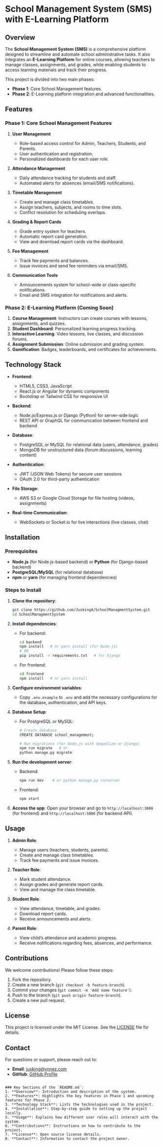 # School Management System (SMS) with E-Learning Platform

## Overview

The **School Management System (SMS)** is a comprehensive platform designed to streamline and automate school administrative tasks. It also integrates an **E-Learning Platform** for online courses, allowing teachers to manage classes, assignments, and grades, while enabling students to access learning materials and track their progress. 

This project is divided into two main phases:
- **Phase 1**: Core School Management features.
- **Phase 2**: E-Learning platform integration and advanced functionalities.

## Features

### **Phase 1: Core School Management Features**
1. **User Management**
   - Role-based access control for Admin, Teachers, Students, and Parents.
   - User authentication and registration.
   - Personalized dashboards for each user role.

2. **Attendance Management**
   - Daily attendance tracking for students and staff.
   - Automated alerts for absences (email/SMS notifications).

3. **Timetable Management**
   - Create and manage class timetables.
   - Assign teachers, subjects, and rooms to time slots.
   - Conflict resolution for scheduling overlaps.

4. **Grading & Report Cards**
   - Grade entry system for teachers.
   - Automatic report card generation.
   - View and download report cards via the dashboard.

5. **Fee Management**
   - Track fee payments and balances.
   - Issue invoices and send fee reminders via email/SMS.

6. **Communication Tools**
   - Announcements system for school-wide or class-specific notifications.
   - Email and SMS integration for notifications and alerts.

### **Phase 2: E-Learning Platform (Coming Soon)**
1. **Course Management**: Instructors can create courses with lessons, assignments, and quizzes.
2. **Student Dashboard**: Personalized learning progress tracking.
3. **Interactive Learning**: Video lessons, live classes, and discussion forums.
4. **Assignment Submission**: Online submission and grading system.
5. **Gamification**: Badges, leaderboards, and certificates for achievements.

## Technology Stack

- **Frontend**: 
  - HTML5, CSS3, JavaScript
  - React.js or Angular for dynamic components
  - Bootstrap or Tailwind CSS for responsive UI

- **Backend**:
  - Node.js/Express.js or Django (Python) for server-side logic
  - REST API or GraphQL for communication between frontend and backend

- **Database**:
  - PostgreSQL or MySQL for relational data (users, attendance, grades)
  - MongoDB for unstructured data (forum discussions, learning content)

- **Authentication**:
  - JWT (JSON Web Tokens) for secure user sessions
  - OAuth 2.0 for third-party authentication

- **File Storage**:
  - AWS S3 or Google Cloud Storage for file hosting (videos, assignments)

- **Real-time Communication**:
  - WebSockets or Socket.io for live interactions (live classes, chat)

## Installation

### Prerequisites
- **Node.js** (for Node.js-based backend) or **Python** (for Django-based backend)
- **PostgreSQL/MySQL** (for relational database)
- **npm** or **yarn** (for managing frontend dependencies)

### Steps to Install

1. **Clone the repository**:
   ```bash
   git clone https://github.com/JuskingA/SchoolManagmentSystem.git
   cd SchoolManagmentSystem
   ```

2. **Install dependencies**:
   - For backend:
     ```bash
     cd backend
     npm install   # or yarn install (for Node.js)
     # OR
     pip install -r requirements.txt   # for Django
     ```
   - For frontend:
     ```bash
     cd frontend
     npm install   # or yarn install
     ```

3. **Configure environment variables**:
   - Copy `.env.example` to `.env` and add the necessary configurations for the database, authentication, and API keys.

4. **Database Setup**:
   - For PostgreSQL or MySQL:
     ```bash
     # Create database
     CREATE DATABASE school_management;

     # Run migrations (for Node.js with Sequelize or Django)
     npm run migrate   # or
     python manage.py migrate
     ```

5. **Run the development server**:
   - Backend:
     ```bash
     npm run dev    # or python manage.py runserver
     ```
   - Frontend:
     ```bash
     npm start
     ```

6. **Access the app**:
   Open your browser and go to `http://localhost:3000` (for frontend) and `http://localhost:5000` (for backend API).

## Usage

1. **Admin Role**:
   - Manage users (teachers, students, parents).
   - Create and manage class timetables.
   - Track fee payments and issue invoices.

2. **Teacher Role**:
   - Mark student attendance.
   - Assign grades and generate report cards.
   - View and manage the class timetable.

3. **Student Role**:
   - View attendance, timetable, and grades.
   - Download report cards.
   - Receive announcements and alerts.

4. **Parent Role**:
   - View child’s attendance and academic progress.
   - Receive notifications regarding fees, absences, and performance.

## Contributions

We welcome contributions! Please follow these steps:

1. Fork the repository.
2. Create a new branch (`git checkout -b feature-branch`).
3. Commit your changes (`git commit -m 'Add some feature'`).
4. Push to the branch (`git push origin feature-branch`).
5. Create a new pull request.

## License

This project is licensed under the MIT License. See the [LICENSE](LICENSE) file for details.

## Contact

For questions or support, please reach out to:
- **Email**: jusking@ynnez.com
- **GitHub**: [GitHub Profile](https://github.com/juskinA)
```

### Key Sections of the `README.md`:
1. **Overview**: Introduction and description of the system.
2. **Features**: Highlights the key features in Phase 1 and upcoming features for Phase 2.
3. **Technology Stack**: Lists the technologies used in the project.
4. **Installation**: Step-by-step guide to setting up the project locally.
5. **Usage**: Explains how different user roles will interact with the system.
6. **Contributions**: Instructions on how to contribute to the project.
7. **License**: Open source license details.
8. **Contact**: Information to contact the project owner.
